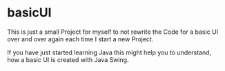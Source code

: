 # basicUI
This is just a small Project for myself to not rewrite the Code 
for a basic UI over and over again each time I start a new Project.

If you have just started learning Java this might help you to understand, 
how a basic UI is created with Java Swing.
